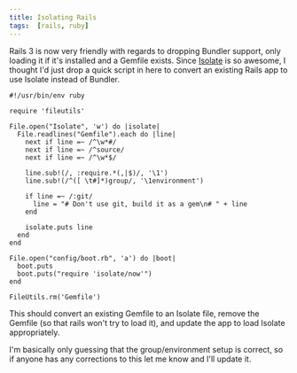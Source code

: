 ```yaml
---
title: Isolating Rails
tags:  [rails, ruby]
---
```


Rails 3 is now very friendly with regards to dropping Bundler support,
only loading it if it's installed and a Gemfile exists. Since [Isolate]
is so awesome, I thought I'd just drop a quick script in here to convert
an existing Rails app to use Isolate instead of Bundler.

[Isolate]: https://github.com/jbarnette/isolate

    #!/usr/bin/env ruby

    require 'fileutils'

    File.open("Isolate", 'w') do |isolate|
      File.readlines("Gemfile").each do |line|
        next if line =~ /^\w*#/
        next if line =~ /^source/
        next if line =~ /^\w*$/

        line.sub!(/, :require.*(,|$)/, '\1')
        line.sub!(/^([ \t#]*)group/, '\1environment')
        
        if line =~ /:git/
          line = "# Don't use git, build it as a gem\n# " + line
        end

        isolate.puts line
      end
    end

    File.open("config/boot.rb", 'a') do |boot|
      boot.puts
      boot.puts("require 'isolate/now'")
    end

    FileUtils.rm('Gemfile')

This should convert an existing Gemfile to an Isolate file, remove the
Gemfile (so that rails won't try to load it), and update the app to load
Isolate appropriately.

I'm basically only guessing that the group/environment setup is correct,
so if anyone has any corrections to this let me know and I'll update it.

